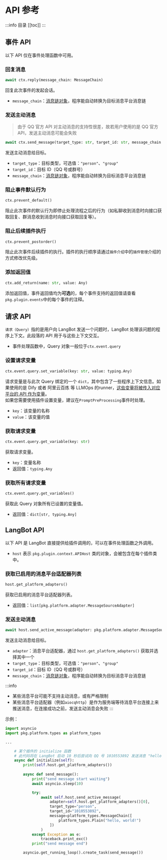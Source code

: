 # API 参考

:::info 目录
[[toc]]
:::

## 事件 API

以下 API 仅在事件处理函数中可用。

### 回复消息

```python
await ctx.reply(message_chain: MessageChain)
```

回复此次事件的发起会话。

- `message_chain`：[消息链对象](./messages.md)，程序能自动转换为目标消息平台消息链

### 发送主动消息

> 由于 QQ 官方 API 对主动消息的支持性很差，故若用户使用的是 QQ 官方 API，发送主动消息可能会失败

```python
await ctx.send_message(target_type: str, target_id: str, message_chain: MessageChain)
```

发送主动消息给目标。

- `target_type`：目标类型，可选值：`"person"`、`"group"`
- `target_id`：目标 ID（QQ 号或群号）
- `message_chain`：[消息链对象](./messages.md)，程序能自动转换为目标消息平台消息链

### 阻止事件默认行为

```python
ctx.prevent_default()
```

阻止此次事件的默认行为即停止处理流程之后的行为（如私聊收到消息时向接口获取回复、群消息收到消息时向接口获取回复等）。

### 阻止后续插件执行

```python
ctx.prevent_postorder()
```

阻止此次事件后续插件的执行。插件的执行顺序请通过`插件介绍`中的`插件管理`介绍的方式修改优先级。

### 添加返回值

```python
ctx.add_return(name: str, value: Any)
```

添加返回值，事件返回值均为**可选**的，每个事件支持的返回值请查看`pkg.plugin.events`中的每个事件的注释。

## 请求 API

`请求（Query）`指的是用户向 LangBot 发送一个问题时，LangBot 处理该问题的程序上下文。此段落的 API 用于与这些上下文交互。  

- 事件处理函数中，Query 对象一般位于`ctx.event.query`

### 设置请求变量

```python
ctx.event.query.set_variable(key: str, value: typing.Any)
```

请求变量是与此次 Query 绑定的一个 `dict`，其中包含了一些程序上下文信息。如果使用的是 Dify 或者 阿里云百炼 等 LLMOps 的runner，[这些变量将被传入对应平台的 API 作为变量](/config/function/provider.html#%E8%AF%B7%E6%B1%82%E5%8F%98%E9%87%8F)。  
如果您需要使用插件设置变量，建议在`PromptPreProcessing`事件时处理。

- `key`：该变量的名称
- `value`：该变量的值

### 获取请求变量

```python
ctx.event.query.get_variable(key: str)
```

获取请求变量。

- `key`：变量名称
- 返回值：`typing.Any`

### 获取所有请求变量

```python
ctx.event.query.get_variables()
```

获取此 Query 对象所有已设置的变量值。

- 返回值：`dict[str, typing.Any]`


## LangBot API

以下 API 是 LangBot 直接提供给插件调用的，可以在事件处理函数之外调用。

- `host` 表示 `pkg.plugin.context.APIHost` 类的对象，会被包含在每个插件类中。

### 获取已启用的消息平台适配器列表

```python
host.get_platform_adapters()
```

获取已启用的消息平台适配器列表。

- 返回值：`list[pkg.platform.adapter.MessageSourceAdapter]`

### 发送主动消息

```python
await host.send_active_message(adapter: pkg.platform.adapter.MessageSourceAdapter, target_type: str, target_id: str, message_chain: MessageChain)
```

发送主动消息给目标。

- `adapter`：消息平台适配器，通过 `host.get_platform_adapters()` 获取并选择其中一个
- `target_type`：目标类型，可选值：`"person"`、`"group"`
- `target_id`：目标 ID（QQ 号或群号）
- `message_chain`：[消息链对象](./messages.md)，程序能自动转换为目标消息平台消息链

:::info
- 某些消息平台可能不支持主动消息，或有严格限制
- 某些消息平台适配器（例如`aiocqhttp`）是作为服务端等待消息平台连接上来推送消息，在连接成功之前，发送主动消息会失败
:::

示例：

```python
import asyncio
import pkg.platform.types as platform_types

...

    # 某个插件的 initialize 函数
    # 此代码将在 LangBot 启动 10 秒后尝试向 QQ 号 1010553892 发送消息 "hello, world!"
    async def initialize(self):
        print(self.host.get_platform_adapters())
        
        async def send_message():
            print("send message start waiting")
            await asyncio.sleep(10)

            try:
                await self.host.send_active_message(
                    adapter=self.host.get_platform_adapters()[0],
                    target_type="person",
                    target_id="1010553892",
                    message=platform_types.MessageChain([
                        platform_types.Plain("hello, world!")
                    ])
                )
            except Exception as e:
                traceback.print_exc()
            print("send message end")

        asyncio.get_running_loop().create_task(send_message())
```